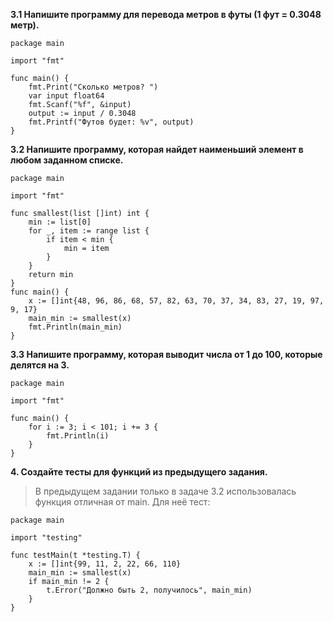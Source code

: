 **3.1 Напишите программу для перевода метров в футы (1 фут = 0.3048 метр).**  
```commandline
package main

import "fmt"

func main() {
	fmt.Print("Сколько метров? ")
	var input float64
	fmt.Scanf("%f", &input)
	output := input / 0.3048
	fmt.Printf("Футов будет: %v", output)
}
```
**3.2 Напишите программу, которая найдет наименьший элемент в любом заданном списке.**  
```commandline
package main

import "fmt"

func smallest(list []int) int {
	min := list[0]
	for _, item := range list {
		if item < min {
			min = item
		}
	}
	return min
}
func main() {
	x := []int{48, 96, 86, 68, 57, 82, 63, 70, 37, 34, 83, 27, 19, 97, 9, 17}
	main_min := smallest(x)
	fmt.Println(main_min)
}

```
**3.3 Напишите программу, которая выводит числа от 1 до 100, которые делятся на 3.**  
```commandline
package main

import "fmt"

func main() {
	for i := 3; i < 101; i += 3 {
		fmt.Println(i)
	}
}
```
**4. Создайте тесты для функций из предыдущего задания.**  
> В предыдущем задании только в задаче 3.2 использовалась функция отличная от main. Для неё тест:
```commandline
package main

import "testing"

func testMain(t *testing.T) {
	x := []int{99, 11, 2, 22, 66, 110}
	main_min := smallest(x)
	if main_min != 2 {
		t.Error("Должно быть 2, получилось", main_min)
	}
}

```